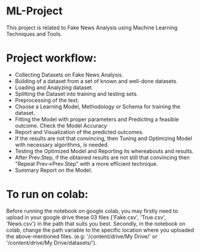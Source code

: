 # ML-Project
 This project is related to Fake News Analysis using Machine Learning Techniques and Tools.
 
 # Project workflow:
 * Collecting Datasets on Fake News Analysis.
 * Building of a dataset from a set of known and well-done datasets.
 * Loading and Analyzing dataset.
 * Splitting the Dataset into training and testing sets.
 * Preprocessing of the text.
 * Choose a Learning Model, Methodology or Schema for training the dataset.
 * Fitting the Model with proper parameters and Predicting a feasible outcome. Check the Model Accuracy
 * Report and Visualization of the predicted outcomes.
 * If the results are not that convincing, then Tuning and Optimizing Model with necessary algorithms, is needed.
 * Testing the Optimized Model and Reporting its whereabouts and results.
 * After Prev.Step, if the obtained results are not still that convincing then "Repeat Prev->Prev.Step" with a more efficient technique.
 * Summary Report on the Model.
 
 # To run on colab:
 Before running the notebook on google colab, you may firstly need to upload in your google drive these 03 files {'Fake.csv', 'True.csv', 'News.csv'}  in the path that suits you best.
 Secondly, in the notebook on colab, change the path variable to the specific location where you uploaded the above-mentioned files. 
 (e.g: '/content/drive/My Drive/' or '/content/drive/My Drive/datasets/').
